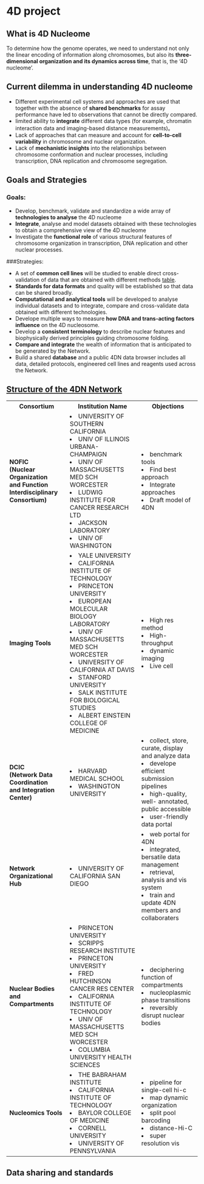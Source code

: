# 4D project

## What is 4D Nucleome
To determine how the genome operates, we need to understand not only the linear encoding of information along chromosomes, but also its **three-dimensional organization and its dynamics across time**, that is, the ‘4D nucleome’.

## Current dilemma in understanding 4D nucleome
- Different experimental cell systems and approaches are used that together with the absence of **shared benchmarks** for assay performance have led to observations that cannot be directly compared. 
- Iimited ability to **integrate** different data types (for example, chromatin interaction data and imaging-based distance measurements)。
- Lack of approaches that can measure and account for **cell-to-cell variability** in chromosome and nuclear organization.
- Lack of **mechanistic insights** into the relationships between chromosome conformation and nuclear processes, including transcription, DNA replication and chromosome segregation.

## Goals and Strategies 
### Goals:
- Develop, benchmark, validate and standardize a wide array of **technologies to analyse** the 4D nucleome
- **Integrate**, analyse and model datasets obtained with these technologies to obtain a comprehensive view of the 4D nucleome
- Investigate the **functional role** of various structural features of chromosome organization in transcription, DNA replication and other nuclear processes. 

###Strategies:
- A set of **common cell lines** will be studied to enable direct cross- validation of data that are obtained with different methods [table](https://www.nature.com/articles/nature23884#t1).
- **Standards for data formats** and quality will be established so that data can be shared broadly.
- **Computational and analytical tools** will be developed to analyse individual datasets and to integrate, compare and cross-validate data obtained with different technologies.
- Develope multiple ways to measure **how DNA and trans-acting factors influence** on the 4D nucleosome.
- Develop a **consistent terminology** to describe nuclear features and biophysically derived principles guiding chromosome folding.
- **Compare and integrate** the wealth of information that is anticipated to be generated by the Network.
- Build a shared **database** and a public 4DN data browser includes all data, detailed protocols, engineered cell lines and reagents used across the Network.

## <a href="https://commonfund.nih.gov/4Dnucleome">Structure of the 4DN Network</a>
<table>
 <tr>
     <th>Consortium</th>
     <th>Institution Name</th>
     <th>Objections</th>
 </tr>
 <tr>
      <td><b>NOFIC<br>(Nuclear Organization<br> and Function<br>Interdisciplinary<br>Consortium) </td>
      <td><li>UNIVERSITY OF SOUTHERN CALIFORNIA</li>
        <li>UNIV OF ILLINOIS URBANA-CHAMPAIGN</li>
        <li>UNIV OF MASSACHUSETTS MED SCH WORCESTER</li>
        <li>LUDWIG INSTITUTE FOR CANCER RESEARCH LTD</li>
        <li>JACKSON LABORATORY</li>
        <li>UNIV OF WASHINGTON</li>
</td>
      <td><li>benchmark tools</li><li>Find best approach</li><li>Integrate approaches</li><li>Draft model of 4DN</li></td>
 </tr>
 <tr>
    <td><b>Imaging Tools</td>
    <td><li>YALE UNIVERSITY</li>
        <li>CALIFORNIA INSTITUTE OF TECHNOLOGY</li>
        <li>PRINCETON UNIVERSITY</li>
        <li>EUROPEAN MOLECULAR BIOLOGY LABORATORY</li>
        <li>UNIV OF MASSACHUSETTS MED SCH WORCESTER</li>
        <li>UNIVERSITY OF CALIFORNIA AT DAVIS</li>
        <li>STANFORD UNIVERSITY</li>
        <li>SALK INSTITUTE FOR BIOLOGICAL STUDIES</li>
        <li>ALBERT EINSTEIN COLLEGE OF MEDICINE</li>
    </td>
    <td><li>High res method</li><li>High-throughput</li><li>dynamic imaging</li><li>Live cell</li></td>
</tr>
 <tr>
    <td><b>DCIC<br>(Network Data<br>Coordination<br> and Integration<br> Center)</td>
    <td><li>HARVARD MEDICAL SCHOOL</li>
        <li>WASHINGTON UNIVERSITY</li>
    </td>
    <td><li>collect, store, curate, display and analyze data</li><li>develope efficient submission pipelines</li><li>high-quality, well- annotated, public accessible</li><li>user-friendly data portal</li></td>
</tr>
 <tr>
    <td><b>Network <br>Organizational <br>Hub</td>
    <td><li>UNIVERSITY OF CALIFORNIA SAN DIEGO</li>
    </td>
    <td><li>web portal for 4DN</li><li>integrated, bersatile data management
</li><li>retrieval, analysis and vis system</li><li>train and update 4DN members and collaboraters </li></td>
</tr>
 <tr>
    <td><b>Nuclear Bodies and Compartments</td>
    <td><li>PRINCETON UNIVERSITY</li>
    <li>SCRIPPS RESEARCH INSTITUTE</li>
    <li>PRINCETON UNIVERSITY</li>
    <li>FRED HUTCHINSON CANCER RES CENTER</li>
    <li>CALIFORNIA INSTITUTE OF TECHNOLOGY</li>
    <li>UNIV OF MASSACHUSETTS MED SCH WORCESTER</li>
    <li>COLUMBIA UNIVERSITY HEALTH SCIENCES</li>
    </td>
    <td><li>deciphering function of compartments</li><li>nucleoplasmic phase transitions</li><li>reversibly disrupt nuclear bodies</li></td>
    </tr>
 <tr>
    <td><b>Nucleomics Tools</td>
    <td><li>THE BABRAHAM INSTITUTE</li>
    <li>CALIFORNIA INSTITUTE OF TECHNOLOGY</li>
    <li>BAYLOR COLLEGE OF MEDICINE</li>
    <li>CORNELL UNIVERSITY</li>
    <li>UNIVERSITY OF PENNSYLVANIA</li>
    </td>
    <td><li>pipeline for single-cell hi-c</li><li>map dynamic organization</li><li>split pool barcoding</li><li>distance-Hi-C</li><li>super resolution vis</li></td>
    </tr>
</table>

## Data sharing and standards
















